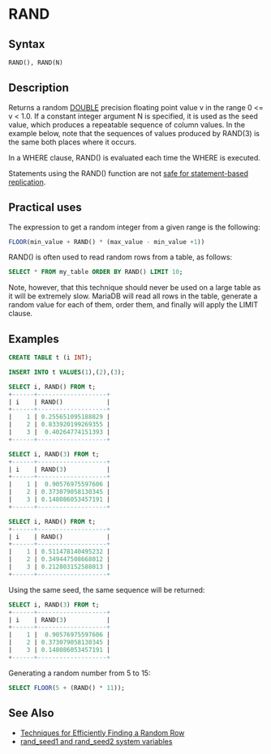 # RAND

## Syntax

```sql
RAND(), RAND(N)
```

## Description

Returns a random [DOUBLE](/columns-storage-engines-and-plugins/data-types/data-types-numeric-data-types/double/) precision floating point value v in the range 0 &lt;= v &lt; 1.0. If
a constant integer argument N is specified, it is used as the seed
value, which produces a repeatable sequence of column values. In the example below, note that the sequences of values produced by
RAND(3) is the same both places where it occurs.

In a WHERE clause, RAND() is evaluated each time the WHERE is executed.

Statements using the RAND() function are not [safe for statement-based replication](/kb/en/unsafe-statements-for-replication/).

## Practical uses

The expression to get a random integer from a given range is the following:

```sql
FLOOR(min_value + RAND() * (max_value - min_value +1))
```

RAND() is often used to read random rows from a table, as follows:

```sql
SELECT * FROM my_table ORDER BY RAND() LIMIT 10;
```

Note, however, that this technique should never be used on a large table as it will be extremely slow. MariaDB will read all rows in the table, generate a random value for each of them, order them, and finally will apply the LIMIT clause.

## Examples

```sql
CREATE TABLE t (i INT);

INSERT INTO t VALUES(1),(2),(3);

SELECT i, RAND() FROM t;
+------+-------------------+
| i    | RAND()            |
+------+-------------------+
|    1 | 0.255651095188829 |
|    2 | 0.833920199269355 |
|    3 |  0.40264774151393 |
+------+-------------------+

SELECT i, RAND(3) FROM t;
+------+-------------------+
| i    | RAND(3)           |
+------+-------------------+
|    1 |  0.90576975597606 |
|    2 | 0.373079058130345 |
|    3 | 0.148086053457191 |
+------+-------------------+

SELECT i, RAND() FROM t;
+------+-------------------+
| i    | RAND()            |
+------+-------------------+
|    1 | 0.511478140495232 |
|    2 | 0.349447508668012 |
|    3 | 0.212803152588013 |
+------+-------------------+
```

Using the same seed, the same sequence will be returned:

```sql
SELECT i, RAND(3) FROM t;
+------+-------------------+
| i    | RAND(3)           |
+------+-------------------+
|    1 |  0.90576975597606 |
|    2 | 0.373079058130345 |
|    3 | 0.148086053457191 |
+------+-------------------+
```

Generating a random number from 5 to 15:

```sql
SELECT FLOOR(5 + (RAND() * 11));
```

## See Also

- [Techniques for Efficiently Finding a Random Row](/kb/en/techniques-for-efficiently-finding-a-random-row/)
- [rand_seed1 and rand_seed2 system variables](/kb/en/server-system-variables/#rand_seed1)
